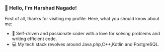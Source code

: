 <h3>👋 Hello, I'm Harshad Nagade!</h3>

<p>First of all, thanks for visiting my profile. Here, what you should know about me:</p>    



<ul style="list-style-type:disc;">
<li>
🔧 Self-driven and passionate coder with a love for solving problems and writing efficient code.
</li>
<li>
💻 My tech stack revolves around Java,php,C++,Kotlin and PostgreSQL.
</li>
</ul><!---
<p> <mark style="background-color: Orange;"> Java</mark> &nbsp; <mark style="background-color: green;"> C++</mark></p>
<p> </p>
---->


<!---- 🌱 I’m currently learning ...
- 💞️ I’m looking to collaborate on ...
- 📫 How to reach me ...
- 😄 Pronouns: ...
- ⚡ Fun fact: ...
----->
<!---
HarshadNagade/HarshadNagade is a ✨ special ✨ repository because its `README.md` (this file) appears on your GitHub profile.
You can click the Preview link to take a look at your changes.
--->
